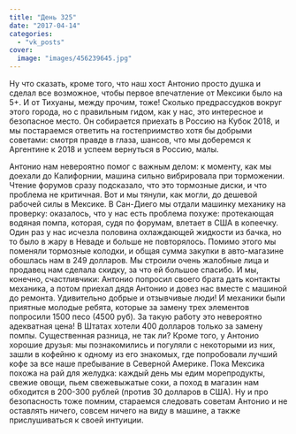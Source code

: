 ```yaml
---
title: "День 325"
date: "2017-04-14"
categories: 
  - "vk_posts"
cover:
  image: "images/456239645.jpg"
---
```


Ну что сказать, кроме того, что наш хост Антонио просто душка и сделал все возможное, чтобы первое впечатление от Мексики было на 5+. И от Тихуаны, между прочим, тоже! Сколько предрассудков вокруг этого города, но с правильным гидом, как у нас, это интересное и безопасное место. Он собирается приехать в Россию на Кубок 2018, и мы постараемся ответить на гостеприимство хотя бы добрыми советами: смотря правде в глаза, шансов, что мы доберемся к Аргентине к 2018 и успеем вернуться в Россию, малы.

<!--more-->

Антонио нам невероятно помог с важным делом: к моменту, как мы доехали до Калифорнии, машина сильно вибрировала при торможении. Чтение форумов сразу подсказало, что это тормозные диски, и что проблема не критичная. Вот и мы тянули, как могли, до дешевой рабочей силы в Мексике. В Сан-Диего мы отдали машинку механику на проверку: оказалось, что у нас есть проблема похуже: протекающая водяная помпа, которая, судя по форумам, влетает в США в копеечку. Один раз у нас исчезла половина охлаждающей жидкости из бачка, но то было в жару в Неваде и больше не повторялось. Помимо этого мы поменяли тормозные колодки, и общая сумма закупки в авто-магазине обошлась нам в 249 долларов. Мы строили очень жалобные лица и продавец нам сделала скидку, за что ей большое спасибо. И мы, конечно, счастливчики: Антонио попросил своего брата дать контакты механика, а потом приехал дядя Антонио и довез нас вместе с машиной до ремонта. Удивительно добрые и отзывчивые люди! И механики были приятные молодые ребята, которые за замену трех элементов попросили 1500 песо (4500 руб). За такую работу это невероятно адекватная цена! В Штатах хотели 400 долларов только за замену помпы. Существенная разница, не так ли? Кроме того, у Антонио хорошие друзья: мы познакомились и погуляли с некоторыми из них, зашли в кофейню к одному из его знакомых, где попробовали лучший кофе за все наше пребывание в Северной Америке. Пока Мексика похожа на рай для желудка: каждый день мы едим морепродукты, свежие овощи, пьем свежевыжатые соки, а поход в магазин нам обходится в 200-300 рублей (против 30 долларов в США). Ну и про безопасность тоже помним, стараемся следовать советам Антонио и не оставлять ничего, совсем ничего на виду в машине, а также прислушиваться к своей интуиции.
